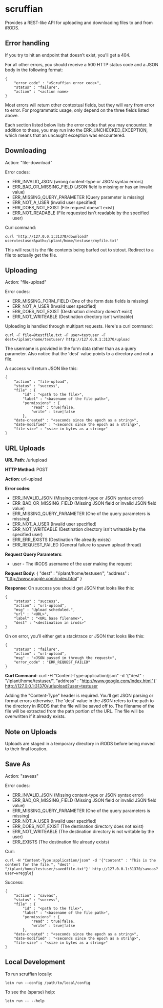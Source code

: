 # scruffian

Provides a REST-like API for uploading and downloading files to and from iRODS.

## Error handling

If you try to hit an endpoint that doesn't exist, you'll get a 404.

For all other errors, you should receive a 500 HTTP status code and a JSON body in the following format:

    {
        "error_code" : "<Scruffian error code>",
        "status" : "failure",
        "action" : "<action name>
    }

Most errors will return other contextual fields, but they will vary from error to error. For programmatic usage, only depend on the three fields listed above.

Each section listed below lists the error codes that you may encounter. In addition to these, you may run into the ERR_UNCHECKED_EXCEPTION, which means that an uncaught exception was encountered.

## Downloading
Action: "file-download"

Error codes:

+ ERR_INVALID_JSON (wrong content-type or JSON syntax errors)
+ ERR_BAD_OR_MISSING_FIELD (JSON field is missing or has an invalid value)
+ ERR_MISSING_QUERY_PARAMETER (Query parameter is missing)
+ ERR_NOT_A_USER (invalid user specified)
+ ERR_DOES_NOT_EXIST (File request doesn't exist)
+ ERR_NOT_READABLE (File requested isn't readable by the specified user)

Curl command:

    curl 'http://127.0.0.1:31370/download?user=testuser&path=/iplant/home/testuser/myfile.txt'
    
This will result is the file contents being barfed out to stdout. Redirect to a file to actually get the file.

## Uploading
Action: "file-upload"

Error codes:

+ ERR_MISSING_FORM_FIELD (One of the form data fields is missing)
+ ERR_NOT_A_USER (Invalid user specified)
+ ERR_DOES_NOT_EXIST (Destination directory doesn't exist)
+ ERR_NOT_WRITEABLE (Destination directory isn't writeable)

Uploading is handled through multipart requests. Here's a curl command:

    curl -F file=@testfile.txt -F user=testuser -F dest=/iplant/home/testuser/ http://127.0.0.1:31370/upload
    
The username is provided in the form data rather than as a query parameter.
Also notice that the 'dest' value points to a directory and not a file.

A success will return JSON like this:

    {
        "action" : "file-upload",
        "status" : "success",
        "file" : {
            "id" : "<path to the file>",
            "label" : "<basename of the file path>",
            "permissions" : {
                "read" : true|false,
                "write" : true|false
            },
        "date-created" : "<seconds since the epoch as a string>",
        "date-modified" : "<seconds since the epoch as a string>",
        "file-size" : "<size in bytes as a string>"
    }

## URL Uploads
__URL Path__: /urlupload

__HTTP Method__: POST

__Action__: url-upload

__Error codes__:

+ ERR_INVALID_JSON (Missing content-type or JSON syntax error)
+ ERR_BAD_OR_MISSING_FIELD (Missing JSON field or invalid JSON field value)
+ ERR_MISSING_QUERY_PARAMETER (One of the query parameters is missing)
+ ERR_NOT_A_USER (Invalid user specified)
+ ERR_NOT_WRITEABLE (Destination directory isn't writeable by the specified user)
+ ERR_ERR_EXISTS (Destination file already exists)
+ ERR_REQUEST_FAILED (General failure to spawn upload thread)

__Request Query Parameters__:
* user - The iRODS username of the user making the request


__Request Body__:
    {
        "dest" : "/iplant/home/testuser/",
        "address" : "http://www.google.com/index.html"
    }

__Response__:
On success you should get JSON that looks like this:

    {
        "status" : "success",
        "action" : "url-upload",
        "msg" : "Upload scheduled.",
        "url" : "<URL>",
        "label" : "<URL base filename>",
        "dest" : "<destination in irods>"
    }
    
On on error, you'll either get a stacktrace or JSON that looks like this:

    {
        "status" : "failure",
        "action" : "url-upload",
        "msg" : "<JSON passed in through the request>",
        "error_code" : "ERR_REQUEST_FAILED"
    }

__Curl Command__:
    curl -H "Content-Type:application/json" -d '{"dest" : "/iplant/home/testuser/", "address" : "http://www.google.com/index.html"}' http://127.0.0.1:31370/urlupload?user=testuser
    
Adding the "Content-Type" header is required. You'll get JSON parsing or format errors otherwise.
The 'dest' value in the JSON refers to the path to the directory in iRODS that the file will be saved off to. The filename of the file will be extracted from the path portion of the URL. The file will be overwritten if it already exists.


## Note on Uploads

Uploads are staged in a temporary directory in iRODS before being moved to their final location.

## Save As
Action: "saveas"

Error codes:

+ ERR_INVALID_JSON (Missing content-type or JSON syntax error)
+ ERR_BAD_OR_MISSING_FIELD (Missing JSON field or invalid JSON field value)
+ ERR_MISSING_QUERY_PARAMETER (One of the query parameters is missing)
+ ERR_NOT_A_USER (Invalid user specified)
+ ERR_DOES_NOT_EXIST (The destination directory does not exist)
+ ERR_NOT_WRITEABLE (The destination directory is not writable by the user)
+ ERR_EXISTS (The destination file already exists)


Curl:

    curl -H "Content-Type:application/json" -d '{"content" : "This is the content for the file.", "dest" : "/iplant/home/testuser/savedfile.txt"}' http://127.0.0.1:31370/saveas?user=wregglej
    
Success:

    {
        "action" : "saveas",
        "status" : "success",
        "file" : {
            "id" : "<path to the file>",
            "label" : "<basename of the file path>",
            "permissions" : {
                "read" : true|false,
                "write" : true|false
            },
        "date-created" : "<seconds since the epoch as a string>",
        "date-modified" : "<seconds since the epoch as a string>",
        "file-size" : "<size in bytes as a string>"
    }

## Local Development

To run scruffian locally:

    lein run --config /path/to/local/config

To see the (sparse) help:

    lein run -- --help
    
